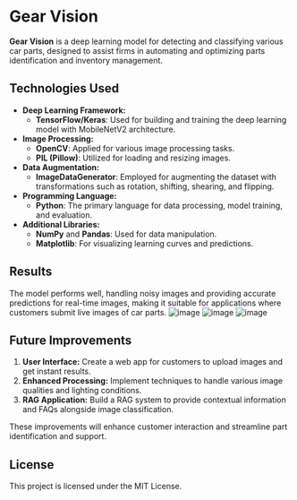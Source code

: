 # Gear Vision

**Gear Vision** is a deep learning model for detecting and classifying various car parts, designed to assist firms in automating and optimizing parts identification and inventory management.

## Technologies Used

- **Deep Learning Framework:**
  - **TensorFlow/Keras**: Used for building and training the deep learning model with MobileNetV2 architecture.
- **Image Processing:**
  - **OpenCV**: Applied for various image processing tasks.
  - **PIL (Pillow)**: Utilized for loading and resizing images.
- **Data Augmentation:**
  - **ImageDataGenerator**: Employed for augmenting the dataset with transformations such as rotation, shifting, shearing, and flipping.
- **Programming Language:**
  - **Python**: The primary language for data processing, model training, and evaluation.
- **Additional Libraries:**
  - **NumPy** and **Pandas**: Used for data manipulation.
  - **Matplotlib**: For visualizing learning curves and predictions.

## Results

The model performs well, handling noisy images and providing accurate predictions for real-time images, making it suitable for applications where customers submit live images of car parts.
![image](https://github.com/user-attachments/assets/c40577e6-8cc9-4b0e-980f-8a517003d63f)
![image](https://github.com/user-attachments/assets/123e7684-c657-41a0-99b8-0b8746221b8d)
![image](https://github.com/user-attachments/assets/76153ff8-9b5b-4151-9f9e-5a5aef6baa5e)






## Future Improvements

1. **User Interface:** Create a web app for customers to upload images and get instant results.
2. **Enhanced Processing:** Implement techniques to handle various image qualities and lighting conditions.
3. **RAG Application:** Build a RAG system to provide contextual information and FAQs alongside image classification.

These improvements will enhance customer interaction and streamline part identification and support.

## License

This project is licensed under the MIT License.

